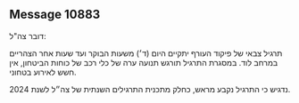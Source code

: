 ## Message 10883

דובר צה"ל:

תרגיל צבאי של פיקוד העורף יתקיים היום (ד׳) משעות הבוקר ועד שעות אחר הצהריים במרחב לוד. 
במסגרת התרגיל תורגש תנועה ערה של כלי רכב של כוחות הביטחון, אין חשש לאירוע בטחוני. 

נדגיש כי התרגיל נקבע מראש, כחלק מתכנית התרגילים השנתית של צה״ל לשנת 2024.

